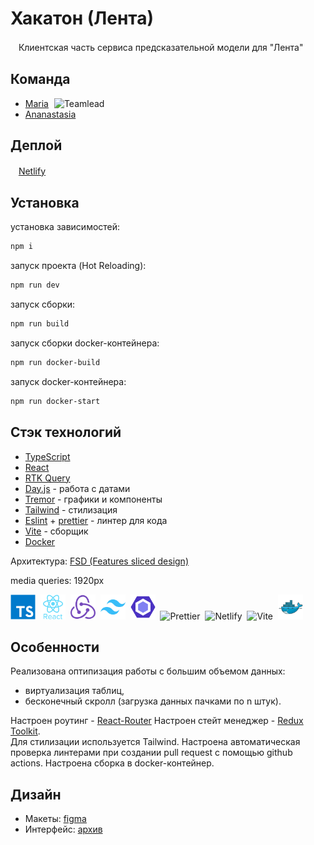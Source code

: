 # Хакатон (Лента)

ㅤКлиентская часть сервиса предсказательной модели для "Лента"

## Команда

- [Maria](https://github.com/shinonhorror)   <img src="https://img.shields.io/badge/Teamlead-ff69b4" alt="Teamlead" class="badge">
- [Ananastasia](https://github.com/alheym)

## Деплой

ㅤ[Netlify](https://kaleidoscopic-dodol-13b174.netlify.app/)

## Установка

установка зависимостей:

```bash
npm i
```

запуск проекта (Hot Reloading):

```bash
npm run dev
```

запуск сборки:

```bash
npm run build
```

запуск сборки docker-контейнера:

```bash
npm run docker-build
```

запуск docker-контейнера:

```bash
npm run docker-start
```

## Стэк технологий

- [TypeScript](https://www.typescriptlang.org/)
- [React](https://react.dev/)
- [RTK Query](https://redux-toolkit.js.org/rtk-query/overview)
- [Day.js](https://github.com/iamkun/dayjs/) - работа с датами
- [Tremor](https://www.tremor.so/) - графики и компоненты
- [Tailwind](https://tailwindcss.com/) - стилизация
- [Eslint](https://eslint.org/) + [prettier](https://prettier.io/) - линтер для кода 
- [Vite](https://vitejs.dev/) - сборщик
- [Docker](https://www.docker.com/)

Архитектура: [FSD (Features sliced design)](ARCHITECTURE.md)

media queries: 1920px

<div>
  <img src="https://github.com/devicons/devicon/blob/master/icons/typescript/typescript-original.svg" title="TypeScript" alt="TypeScript" width="40" height="40"/>&nbsp;
  <img src="https://github.com/devicons/devicon/blob/master/icons/react/react-original-wordmark.svg" title="React" alt="React" width="40" height="40"/>&nbsp;
  <img src="https://github.com/devicons/devicon/blob/master/icons/redux/redux-original.svg" title="Redux" alt="Redux " width="40" height="40"/>&nbsp;
  <img src="https://github.com/devicons/devicon/blob/master/icons/tailwindcss/tailwindcss-plain.svg" title="Tailwind" alt="Tailwind" width="40" height="40"/>&nbsp;
  <img src="https://github.com/devicons/devicon/blob/master/icons/eslint/eslint-original.svg" title="ESLint" alt="ESLint" width="40" height="40"/>&nbsp;
  <img src="https://prettier.io/icon.png" title="Prettier" alt="Prettier" width="40" height="40"/>&nbsp;
  <img src="https://cdn.freebiesupply.com/logos/large/2x/netlify-logo-png-transparent.png" title="Netlify" alt="Netlify" width="40"/>&nbsp;
  <img src="https://en.vetores.org/d/vite-js-logo.svg" title="Vite" alt="Vite" width="40" height="40"/>&nbsp;
  <img src="https://github.com/devicons/devicon/blob/master/icons/docker/docker-original.svg" title="Docker" alt="Docker" width="40" height="40"/>&nbsp;
</div>

## Особенности

Реализована оптипизация работы с большим объемом данных: 
 - виртуализация таблиц, 
 - бесконечный скролл (загрузка данных пачками по n штук).

Настроен роутинг - [React-Router](https://reactrouter.com/en/main)
Настроен стейт менеджер - [Redux Toolkit](https://redux-toolkit.js.org/).  
Для стилизации используется Tailwind.
Настроена автоматическая проверка линтерами при создании pull request с помощью github actions.
Настроена сборка в docker-контейнер.

## Дизайн

- Макеты: [figma](https://www.figma.com/file/VyRPWoY3pyHrlUODlwK3VV/%D0%BA%D0%BE%D0%BC%D0%B0%D0%BD%D0%B4%D0%B0-%E2%84%964-QuadroTech_%D0%A5%D0%B0%D0%BA%D0%B0%D1%82%D0%BE%D0%BD-%D0%9B%D0%B5%D0%BD%D1%82%D0%B0-(%D0%A0%D0%B0%D0%B1%D0%BE%D1%87%D0%B0%D1%8F)?node-id=195%3A2044&mode=dev)  
- Интерфейс: [архив](INTERFACE.md)

<style>
  .badge {
    padding-left: 5px;
    height: 18px;
  }
</style>
